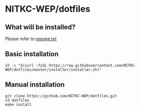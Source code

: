 # NITKC-WEP/dotfiles  
## What will be installed?
Please refer to [require.txt](https://github.com/NITKC-WEP/dotfiles/blob/master/require.md)

## Basic installation  
```
sh -c "$(curl -fsSL https://raw.githubusercontent.com/NITKC-WEP/dotfiles/master/installer/installer.sh)"
```

## Manual installation  
```
git clone https://github.com/NITKC-WEP/dotfiles.git
cd dotfiles
make install
```  
